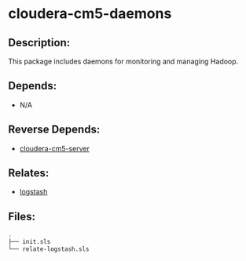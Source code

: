 # cloudera-cm5-daemons

## Description:

This package includes daemons for monitoring and managing Hadoop.

## Depends:

  -  N/A

## Reverse Depends:

  -  [cloudera-cm5-server](/salt/cloudera-cm5-server)

## Relates:

  -  [logstash](/salt/logstash)

## Files:

```bash
.
├── init.sls
└── relate-logstash.sls
```
